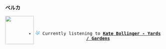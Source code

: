 ### ベルカ
<div align="center">
<kbd>
<a href="https://www.youtube.com/results?search_query=Kate+Bollinger+Yards+&#x2F;+Gardens" target="_blank">
    <img align="left" width="92" height="92" src="https:&#x2F;&#x2F;lastfm.freetls.fastly.net&#x2F;i&#x2F;u&#x2F;174s&#x2F;9a8a77251fba7ff7c64c180cfc268c74.jpg">
</a>
</br></br>
<ul><li>
<p align="center"><img height="14" width="14" src=https:&#x2F;&#x2F;github.com&#x2F;BelkaDev&#x2F;BelkaDev&#x2F;blob&#x2F;master&#x2F;assets&#x2F;listening5.png?raw&#x3D;true> Currently listening to <b><a href="https://www.youtube.com/results?search_query=Kate+Bollinger+Yards+&#x2F;+Gardens" target="_blank">Kate Bollinger - Yards &#x2F; Gardens</a> </b></p>
</li></ul>
</kbd>
</div>